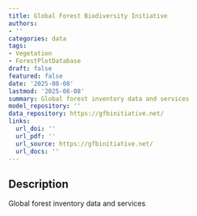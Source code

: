 ```yaml
---
title: Global Forest Biodiversity Initiative
authors:
- ''
categories: data
tags:
- Vegetation
- ForestPlotDatabase
draft: false
featured: false
date: '2025-08-08'
lastmod: '2025-08-08'
summary: Global forest inventory data and services
model_repository: ''
data_repository: https://gfbinitiative.net/
links:
  url_doi: ''
  url_pdf: ''
  url_source: https://gfbinitiative.net/
  url_docs: ''
---
```


## Description

Global forest inventory data and services

